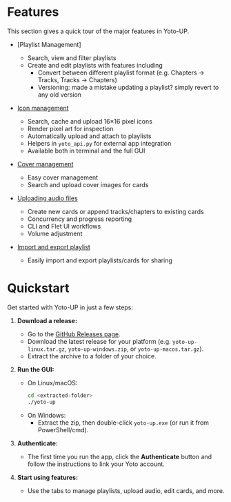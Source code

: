 # Features

This section gives a quick tour of the major features in Yoto-UP. 

- [Playlist Management]
    - Search, view and filter playlists
    - Create and edit playlists with features including
        - Convert between different playlist format (e.g. Chapters -> Tracks, Tracks -> Chapters)
        - Versioning: made a mistake updating a playlist? simply revert to any old version 

- [Icon management](icon_management.md)
    - Search, cache and upload 16×16 pixel icons
    - Render pixel art for inspection
    - Automatically upload and attach to playlists
    - Helpers in `yoto_api.py` for external app integration
    - Available both in terminal and the full GUI

- [Cover management](cover_management.md)
    - Easy cover management
    - Search and upload cover images for cards

- [Uploading audio files](uploading.md)
    - Create new cards or append tracks/chapters to existing cards
    - Concurrency and progress reporting
    - CLI and Flet UI workflows
    - Volume adjustment

- [Import and export playlist](import_export.md)
    - Easily import and export playlists/cards for sharing

# Quickstart

Get started with Yoto-UP in just a few steps:

1. **Download a release:**
    - Go to the [GitHub Releases page](https://github.com/xkjq/yoto-up/releases).
    - Download the latest release for your platform (e.g. `yoto-up-linux.tar.gz`, `yoto-up-windows.zip`, or `yoto-up-macos.tar.gz`).
    - Extract the archive to a folder of your choice.

2. **Run the GUI:**
    - On Linux/macOS:
      ```sh
      cd <extracted-folder>
      ./yoto-up
      ```
    - On Windows:
      - Extract the zip, then double-click `yoto-up.exe` (or run it from PowerShell/cmd).

3. **Authenticate:**
    - The first time you run the app, click the **Authenticate** button and follow the instructions to link your Yoto account.

4. **Start using features:**
    - Use the tabs to manage playlists, upload audio, edit cards, and more.